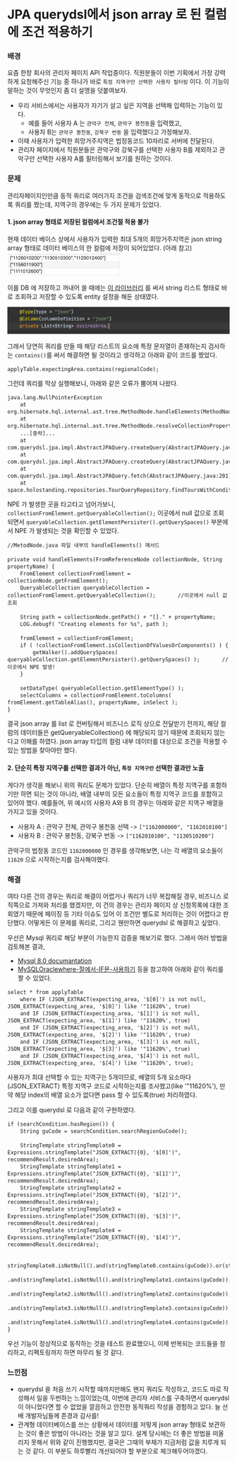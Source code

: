 # JPA querydsl에서 json array 로 된 컬럼에 조건 적용하기

### 배경

요즘 한창 회사의 관리자 페이지 API 작업중이다. 직원분들이 이번 기획에서 가장 강력하게 요청해주신 기능 중 하나가 바로 `특정 지역구만 선택한 사용자 필터링` 이다. 이 기능이 말하는 것이 무엇인지 좀 더 설명을 덧붙여보자.

* 우리 서비스에서는 사용자가 자기가 살고 싶은 지역을 선택해 입력하는 기능이 있다.
  * 예를 들어 사용자 A 는 `관악구 전체`, `관악구 봉천동`을 입력했고,
  * 사용자 B는 `관악구 봉천동`, `강북구 번동` 을 입력했다고 가정해보자.
* 이때 사용자가 입력한 희망거주지역은 법정동코드 10자리로 서버에 전달된다.
* 관리자 페이지에서 직원분들은 관악구와 강북구를 선택한 사용자 B를 제외하고 관악구만 선택한 사용자 A를 필터링해서 보기를 원하는 것이다.

### 문제

관리자페이지인만큼 동적 쿼리로 여러가지 조건을 검색조건에 맞게 동적으로 적용하도록 쿼리를 짰는데, 지역구의 경우에는 두 가지 문제가 있었다.

#### 1. json array 형태로 저장된 컬럼에서 조건절 적용 불가

현재 데이터 베이스 상에서 사용자가 입력한 최대 5개의 희망거주지역은 json string array 형태로 데이터 베이스의 한 컬럼에 저장이 되어있었다. (아래 참고) ![img.png](../../.gitbook/assets/querydsl-json-column-1.png)

이를 DB 에 저장하고 꺼내어 쓸 때에는 [이 라이브러리](https://mvnrepository.com/artifact/com.vladmihalcea/hibernate-types-52/2.4.0) 를 써서 string 리스트 형태로 바로 조회하고 저장할 수 있도록 entity 설정을 해둔 상태였다.

![img.png](../../.gitbook/assets/querydsl-json-column-2.png)

그래서 당연히 쿼리를 만들 때 해당 리스트의 요소에 특정 문자열이 존재하는지 검사하는 `contains()`를 써서 해결하면 될 것이라고 생각하고 아래와 같이 코드를 짰었다.

```
applyTable.expectingArea.contains(regionalCode);
```

그런데 쿼리를 막상 실행해보니, 아래와 같은 오류가 뿜어져 나왔다.

```
java.lang.NullPointerException
	at org.hibernate.hql.internal.ast.tree.MethodNode.handleElements(MethodNode.java:202)
	at org.hibernate.hql.internal.ast.tree.MethodNode.resolveCollectionProperty(MethodNode.java:146)
	...[중략]...
    at com.querydsl.jpa.impl.AbstractJPAQuery.createQuery(AbstractJPAQuery.java:101)
	at com.querydsl.jpa.impl.AbstractJPAQuery.createQuery(AbstractJPAQuery.java:94)
	at com.querydsl.jpa.impl.AbstractJPAQuery.fetch(AbstractJPAQuery.java:201)
	at space.holostanding.repositories.TourQueryRepository.findToursWithConditions(TourQueryRepository.java:90)
```

NPE 가 발생한 곳을 타고타고 넘어가보니, `collectionFromElement.getQueryableCollection();` 이곳에서 null 값으로 조회되면서 `queryableCollection.getElementPersister().getQuerySpaces()` 부분에서 NPE 가 발생되는 것을 확인할 수 있었다.

```
//MetodNode.java 파일 내부의 handleElements() 매서드

private void handleElements(FromReferenceNode collectionNode, String propertyName) {
    FromElement collectionFromElement = collectionNode.getFromElement();
    QueryableCollection queryableCollection = collectionFromElement.getQueryableCollection();       //이곳에서 null 값 조회

    String path = collectionNode.getPath() + "[]." + propertyName;
    LOG.debugf( "Creating elements for %s", path );

    fromElement = collectionFromElement;
    if ( !collectionFromElement.isCollectionOfValuesOrComponents() ) {
        getWalker().addQuerySpaces( queryableCollection.getElementPersister().getQuerySpaces() );       //이곳에서 NPE 발생!
    }

    setDataType( queryableCollection.getElementType() );
    selectColumns = collectionFromElement.toColumns( fromElement.getTableAlias(), propertyName, inSelect );
}
```

결국 json array 를 list 로 컨버팅해서 비즈니스 로직 상으로 전달받기 전까지, 해당 컬럼의 데이터들은 getQueryableCollection() 에 해당되지 않기 때문에 조회되지 않는다고 이해를 하였다. json array 타입의 컬럼 내부 데이터를 대상으로 조건을 적용할 수 있는 방법을 찾아야만 했다.

#### 2. 단순히 특정 지역구를 선택한 결과가 아닌, `특정 지역구만` 선택한 결과만 노출

게다가 생각을 해보니 위의 쿼리도 문제가 있었다. 단순히 배열이 특정 지역구를 포함하기만 하면 되는 것이 아니라, 배열 내부의 모든 요소들이 특정 지역구 코드를 포함하고 있어야 했다. 예를들어, 위 예시의 사용자 A와 B 의 경우는 아래와 같은 지역구 배열을 가지고 있을 것이다.

* 사용자 A : 관악구 전체, 관악구 봉천동 선택 -> `["1162000000", "1162010100"]`
* 사용자 B : 관악구 봉천동, 강북구 번동 -> `["1162010100", "1130510200"]`

관악구의 법정동 코드인 `1162000000` 인 경우를 생각해보면, 나는 각 배열의 요소들이 `11620` 으로 시작하는지를 검사해야했다.

### 해결

여타 다른 건의 경우는 쿼리로 해결이 어렵거나 쿼리가 너무 복잡해질 경우, 비즈니스 로직쪽으로 가져와 처리를 했겠지만, 이 건의 경우는 관리자 페이지 상 신청목록에 대한 조회였기 때문에 페이징 등 기타 이슈도 있어 이 조건만 별도로 처리하는 것이 어렵다고 판단했다. 어떻게든 이 문제를 쿼리로, 그리고 웬만하면 querydsl 로 해결하고 싶었다.

우선은 Mysql 쿼리로 해당 부분이 가능한지 검증을 해보기로 했다. 그래서 여러 방법을 검토해본 결과,

* [Mysql 8.0 documantation](https://dev.mysql.com/doc/refman/8.0/en/json.html#json-paths)
* [MySQLOraclewhere-절에서-IF문-사용하기](https://rk1993.tistory.com/entry/MySQLOraclewhere-%EC%A0%88%EC%97%90%EC%84%9C-IF%EB%AC%B8-%EC%82%AC%EC%9A%A9%ED%95%98%EA%B8%B0) 등을 참고하여 아래와 같이 쿼리를 짤 수 있었다.

```
select * from applyTable 
	where IF (JSON_EXTRACT(expecting_area, '$[0]') is not null, JSON_EXTRACT(expecting_area, '$[0]') like '"11620%', true)
    and IF (JSON_EXTRACT(expecting_area, '$[1]') is not null, JSON_EXTRACT(expecting_area, '$[1]') like '"11620%', true)
    and IF (JSON_EXTRACT(expecting_area, '$[2]') is not null, JSON_EXTRACT(expecting_area, '$[2]') like '"11620%', true)
    and IF (JSON_EXTRACT(expecting_area, '$[3]') is not null, JSON_EXTRACT(expecting_area, '$[3]') like '"11620%', true)
    and IF (JSON_EXTRACT(expecting_area, '$[4]') is not null, JSON_EXTRACT(expecting_area, '$[4]') like '"11620%', true);
```

사용자가 최대 선택할 수 있는 지역구는 5개이므로, 배열의 5개 요소마다(JSON\_EXTRACT) 특정 지역구 코드로 시작하는지를 조사했고(like '"11620%'), 만약 해당 index의 배열 요소가 없다면 pass 할 수 있도록(true) 처리하였다.

그리고 이를 querydsl 로 다음과 같이 구현하였다.

```
if (searchCondition.hasRegion()) {
    String guCode = searchCondition.searchRegionGuCode();

    StringTemplate stringTemplate0 = Expressions.stringTemplate("JSON_EXTRACT({0}, '$[0]')", recommendResult.desiredArea);
    StringTemplate stringTemplate1 = Expressions.stringTemplate("JSON_EXTRACT({0}, '$[1]')", recommendResult.desiredArea);
    StringTemplate stringTemplate2 = Expressions.stringTemplate("JSON_EXTRACT({0}, '$[2]')", recommendResult.desiredArea);
    StringTemplate stringTemplate3 = Expressions.stringTemplate("JSON_EXTRACT({0}, '$[3]')", recommendResult.desiredArea);
    StringTemplate stringTemplate4 = Expressions.stringTemplate("JSON_EXTRACT({0}, '$[4]')", recommendResult.desiredArea);

            stringTemplate0.isNotNull().and(stringTemplate0.contains(guCode)).or(stringTemplate0.isNull())
                    .and(stringTemplate1.isNotNull().and(stringTemplate1.contains(guCode)).or(stringTemplate1.isNull()))
                    .and(stringTemplate2.isNotNull().and(stringTemplate2.contains(guCode)).or(stringTemplate2.isNull()))
                    .and(stringTemplate3.isNotNull().and(stringTemplate3.contains(guCode)).or(stringTemplate3.isNull()))
                    .and(stringTemplate4.isNotNull().and(stringTemplate4.contains(guCode)).or(stringTemplate4.isNull()))
}
```

우선 기능이 정상적으로 동작하는 것을 테스트 완료했으니, 이제 반복되는 코드들을 정리하고, 리펙토링까지 하면 마무리 될 것 같다.

### 느낀점

* querydsl 을 처음 쓰기 시작할 때까지만해도 왠지 쿼리도 작성하고, 코드도 따로 작성해서 일을 두번하는 느낌이었는데, 이번에 관리자 서비스를 구축하면서 querydsl 이 아니었다면 할 수 없었을 깔끔하고 안전한 동적쿼리 작성을 경험하고 있다. 늘 선배 개발자님들께 존경과 감사를!
* 관계형 데이터베이스를 쓰는 상황에서 데이터를 저렇게 json array 형태로 보관하는 것이 좋은 방법이 아니라는 것을 알고 있다. 설계 당시에는 더 좋은 방법을 떠올리지 못해서 위와 같이 진행했지만, 결국은 그때의 부채가 지금처럼 값을 치루게 되는 것 같다. 이 부분도 하루빨리 개선되어야 할 부분으로 체크해두어야겠다.
